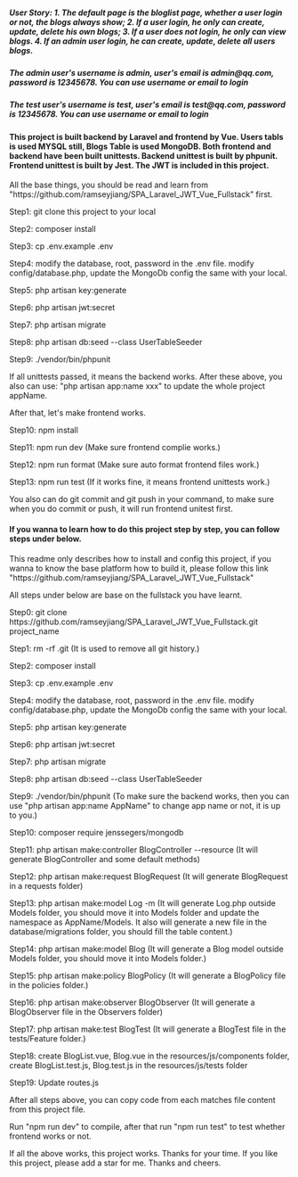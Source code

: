 <h5>User Story: 1. The default page is the bloglist page, whether a user login or not, the blogs always show; 2. If a user login, he only can create, update, delete his own blogs; 3. If a user does not login, he only can view blogs. 4. If an admin user login, he can create, update, delete all users blogs. </h5>

<h5>The admin user's username is admin, user's email is admin@qq.com, password is 12345678. You can use username or email to login</h5>

<h5>The test user's username is test, user's email is test@qq.com, password is 12345678. You can use username or email to login</h5>

<h4>This project is built backend by Laravel and frontend by Vue. Users tabls is used MYSQL still, Blogs Table is used MongoDB. Both frontend and backend have been built unittests. Backend unittest is built by phpunit. Frontend unittest is built by Jest. The JWT is included in this project. </h4>

<p>All the base things, you should be read and learn from "https://github.com/ramseyjiang/SPA_Laravel_JWT_Vue_Fullstack" first.</p>

<p>Step1: git clone this project to your local</p>
<p>Step2: composer install</p>
<p>Step3: cp .env.example .env</p>
<p>Step4: modify the database, root, password in the .env file. modify config/database.php, update the MongoDb config the same with your local.</p>
<p>Step5: php artisan key:generate</p>
<p>Step6: php artisan jwt:secret</p>
<p>Step7: php artisan migrate</p>
<p>Step8: php artisan db:seed --class UserTableSeeder</p>
<p>Step9: ./vendor/bin/phpunit</p>
<p>If all unittests passed, it means the backend works. After these above, you also can use: "php artisan app:name xxx" to update the whole project appName.</p>
<p>After that, let's make frontend works.</p>
<p>Step10: npm install</p>
<p>Step11: npm run dev (Make sure frontend complie works.)</p>
<p>Step12: npm run format (Make sure auto format frontend files work.)</p>
<p>Step13: npm run test (If it works fine, it means frontend unittests work.)</p>
<p>You also can do git commit and git push in your command, to make sure when you do commit or push, it will run frontend unitest first.</p>

<h4>If you wanna to learn how to do this project step by step, you can follow steps under below.</h4>
<p>This readme only describes how to install and config this project, if you wanna to know the base platform how to build it, please follow this link "https://github.com/ramseyjiang/SPA_Laravel_JWT_Vue_Fullstack"</p>

<p>All steps under below are base on the fullstack you have learnt.</p>

<p>Step0: git clone https://github.com/ramseyjiang/SPA_Laravel_JWT_Vue_Fullstack.git project_name </p>

<p>Step1: rm -rf .git (It is used to remove all git history.)</p>

<p>Step2: composer install</p>

<p>Step3: cp .env.example .env </p>

<p>Step4: modify the database, root, password in the .env file. modify config/database.php, update the MongoDb config the same with your local.</p>

<p>Step5: php artisan key:generate</p>

<p>Step6: php artisan jwt:secret</p>

<p>Step7: php artisan migrate</p>

<p>Step8: php artisan db:seed --class UserTableSeeder</p>

<p>Step9: ./vendor/bin/phpunit  (To make sure the backend works, then you can use "php artisan app:name AppName" to change app name or not, it is up to you.)</p>

<p>Step10: composer require jenssegers/mongodb </p>

<p>Step11: php artisan make:controller BlogController --resource (It will generate BlogController and some default methods)</p>

<p>Step12: php artisan make:request BlogRequest (It will generate BlogRequest in a requests folder)</p>

<p>Step13: php artisan make:model Log -m (It will generate Log.php outside Models folder, you should move it into Models folder and update the namespace as AppName/Models. It also will generate a new file in the database/migrations folder, you should fill the table content.)</p>

<p>Step14: php artisan make:model Blog (It will generate a Blog model outside Models folder, you should move it into Models folder.)</p>

<p>Step15: php artisan make:policy BlogPolicy (It will generate a BlogPolicy file in the policies folder.)</p>

<p>Step16: php artisan make:observer BlogObserver (It will generate a BlogObserver file in the Observers folder)</p>

<p>Step17: php artisan make:test BlogTest (It will generate a BlogTest file in the tests/Feature folder.)</p>

<p>Step18: create BlogList.vue, Blog.vue in the resources/js/components folder, create BlogList.test.js, Blog.test.js in the resources/js/tests folder</p>

<p>Step19: Update routes.js</p>

<p>After all steps above, you can copy code from each matches file content from this project file.</p>
<p>Run "npm run dev" to compile, after that run "npm run test" to test whether frontend works or not. </p>
<p>If all the above works, this project works. Thanks for your time. If you like this project, please add a star for me. Thanks and cheers.</p>




